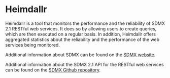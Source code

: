 # Heimdallr

Heimdallr is a tool that monitors the performance and the reliability of SDMX 2.1 RESTful web services. It does so by allowing users to create queries, which are then executed on a regular basis. In addition, Heimdallr offers aggregated statistics about the reliability and the performance of the web services being monitored.

Additional information about SDMX can be found on the [SDMX website](http://sdmx.org "Link to the SDMX website").

Additional information about the SDMX 2.1 API for the RESTful web services can be found on the [SDMX Github repository](https://github.com/sdmx-twg "Link to the Github repository of the SDMX Technical Standards Working Group").
